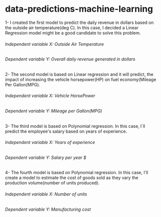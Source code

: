 # data-predictions-machine-learning
1- I created the first model to predict the daily revenue in dollars based on the outside air temperature(deg C). In this case, I decided a Linear Regression model might be a good candidate to solve this problem.

###### Independent variable X: Outside Air Temperature

###### Dependent variable Y: Overall daily revenue generated in dollars
  
2- The second model is based on Linear regression and it will predict, the impact of increasing the vehicle horsepower(HP) on fuel economy(Mileage Per Gallon(MPG).

###### Independent variable X: Vehicle HorsePower

###### Dependent variable Y: Mileage per Gallon(MPG)

3- The third model is based on Polynomial regression. In this case, I´ll predict the employee's salary based on years of experience.

###### Independent variable X: Years of experience

###### Dependent variable Y: Salary per year $

4- The fourth model is based on Polynomial regression. In this case, I'll create a model to estimate the cost of goods sold as they vary the production volume(number of units produced).

###### Independent variable X: Number of units

###### Dependent variable Y: Manufacturing cost
